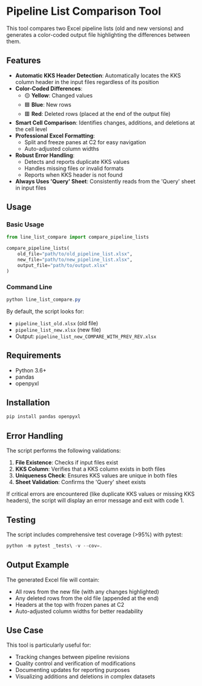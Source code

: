 # Pipeline List Comparison Tool

This tool compares two Excel pipeline lists (old and new versions) and generates a color-coded output file highlighting the differences between them.

## Features

- **Automatic KKS Header Detection**: Automatically locates the KKS column header in the input files regardless of its position
- **Color-Coded Differences**:
  - 🟡 **Yellow**: Changed values
  - 🟦 **Blue**: New rows
  - 🟥 **Red**: Deleted rows (placed at the end of the output file)
- **Smart Cell Comparison**: Identifies changes, additions, and deletions at the cell level
- **Professional Excel Formatting**:
  - Split and freeze panes at C2 for easy navigation
  - Auto-adjusted column widths
- **Robust Error Handling**:
  - Detects and reports duplicate KKS values
  - Handles missing files or invalid formats
  - Reports when KKS header is not found
- **Always Uses 'Query' Sheet**: Consistently reads from the 'Query' sheet in input files

## Usage

### Basic Usage

```python
from line_list_compare import compare_pipeline_lists

compare_pipeline_lists(
    old_file="path/to/old_pipeline_list.xlsx",
    new_file="path/to/new_pipeline_list.xlsx",
    output_file="path/to/output.xlsx"
)
```

### Command Line

```powershell
python line_list_compare.py
```

By default, the script looks for:
- `pipeline_list_old.xlsx` (old file)
- `pipeline_list_new.xlsx` (new file)
- Output: `pipeline_list_new_COMPARE_WITH_PREV_REV.xlsx`

## Requirements

- Python 3.6+
- pandas
- openpyxl

## Installation

```powershell
pip install pandas openpyxl
```

## Error Handling

The script performs the following validations:

1. **File Existence**: Checks if input files exist
2. **KKS Column**: Verifies that a KKS column exists in both files
3. **Uniqueness Check**: Ensures KKS values are unique in both files
4. **Sheet Validation**: Confirms the 'Query' sheet exists

If critical errors are encountered (like duplicate KKS values or missing KKS headers), the script will display an error message and exit with code 1.

## Testing

The script includes comprehensive test coverage (>95%) with pytest:

```powershell
python -m pytest _tests\ -v --cov=.
```

## Output Example

The generated Excel file will contain:
- All rows from the new file (with any changes highlighted)
- Any deleted rows from the old file (appended at the end)
- Headers at the top with frozen panes at C2
- Auto-adjusted column widths for better readability

## Use Case

This tool is particularly useful for:
- Tracking changes between pipeline revisions
- Quality control and verification of modifications
- Documenting updates for reporting purposes
- Visualizing additions and deletions in complex datasets
